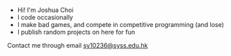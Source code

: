 - Hi! I'm Joshua Choi
- I code occasionally
- I make bad games, and compete in competitive programming (and lose)
- I publish random projects on here for fun

Contact me through email sy10236@syss.edu.hk
